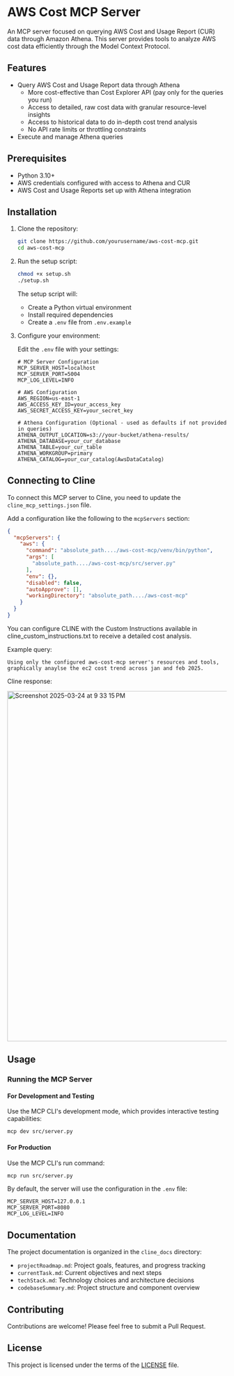 # AWS Cost MCP Server

An MCP server focused on querying AWS Cost and Usage Report (CUR) data through Amazon Athena. This server provides tools to analyze AWS cost data efficiently through the Model Context Protocol.

## Features

- Query AWS Cost and Usage Report data through Athena
  - More cost-effective than Cost Explorer API (pay only for the queries you run)
  - Access to detailed, raw cost data with granular resource-level insights
  - Access to historical data to do in-depth cost trend analysis
  - No API rate limits or throttling constraints
- Execute and manage Athena queries

## Prerequisites

- Python 3.10+
- AWS credentials configured with access to Athena and CUR
- AWS Cost and Usage Reports set up with Athena integration

## Installation

1. Clone the repository:
    ```bash
    git clone https://github.com/yourusername/aws-cost-mcp.git
    cd aws-cost-mcp
    ```

2. Run the setup script:
    ```bash
    chmod +x setup.sh
    ./setup.sh
    ```

    The setup script will:
    - Create a Python virtual environment
    - Install required dependencies
    - Create a `.env` file from `.env.example`

3. Configure your environment:

    Edit the `.env` file with your settings:
    ```
    # MCP Server Configuration
    MCP_SERVER_HOST=localhost
    MCP_SERVER_PORT=5004
    MCP_LOG_LEVEL=INFO

    # AWS Configuration
    AWS_REGION=us-east-1
    AWS_ACCESS_KEY_ID=your_access_key
    AWS_SECRET_ACCESS_KEY=your_secret_key

    # Athena Configuration (Optional - used as defaults if not provided in queries)
    ATHENA_OUTPUT_LOCATION=s3://your-bucket/athena-results/
    ATHENA_DATABASE=your_cur_database
    ATHENA_TABLE=your_cur_table
    ATHENA_WORKGROUP=primary
    ATHENA_CATALOG=your_cur_catalog(AwsDataCatalog)
    ```

## Connecting to Cline

To connect this MCP server to Cline, you need to update the `cline_mcp_settings.json` file.

Add a configuration like the following to the `mcpServers` section:

```json
{
  "mcpServers": {
    "aws": {
      "command": "absolute_path..../aws-cost-mcp/venv/bin/python",
      "args": [
        "absolute_path..../aws-cost-mcp/src/server.py"
      ],
      "env": {},
      "disabled": false,
      "autoApprove": [],
      "workingDirectory": "absolute_path..../aws-cost-mcp"
    }
  }
}
```

You can configure CLINE with the Custom Instructions available in cline_custom_instructions.txt to receive a detailed cost analysis.

Example query:
```
Using only the configured aws-cost-mcp server's resources and tools, graphically anaylse the ec2 cost trend across jan and feb 2025.
```
Cline response: 

<img width="805" alt="Screenshot 2025-03-24 at 9 33 15 PM" src="https://github.com/user-attachments/assets/ffe3157b-942d-4d51-8052-6b0229a8e9ac" />

## Usage

### Running the MCP Server

#### For Development and Testing

Use the MCP CLI's development mode, which provides interactive testing capabilities:

```bash
mcp dev src/server.py
```

#### For Production

Use the MCP CLI's run command:

```bash
mcp run src/server.py
```

By default, the server will use the configuration in the `.env` file:

```
MCP_SERVER_HOST=127.0.0.1
MCP_SERVER_PORT=8080
MCP_LOG_LEVEL=INFO
```


## Documentation

The project documentation is organized in the `cline_docs` directory:

- `projectRoadmap.md`: Project goals, features, and progress tracking
- `currentTask.md`: Current objectives and next steps
- `techStack.md`: Technology choices and architecture decisions
- `codebaseSummary.md`: Project structure and component overview

## Contributing

Contributions are welcome! Please feel free to submit a Pull Request.

## License

This project is licensed under the terms of the [LICENSE](LICENSE) file.

